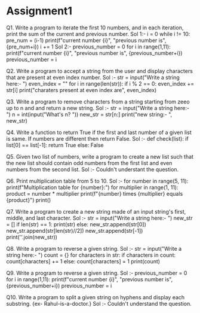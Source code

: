 # Assignment1
Q1. Write a program to iterate the first 10 numbers, and in each iteration, print the sum of the current and previous number.
Sol 1:-
i = 0
while i != 10:
    pre_num = (i-1)
    print(f"current number {i}", "previous number is", {pre_num+i})
    i += 1
Sol 2:-
previous_number = 0
for i in range(1,11):
    print(f"current number {i}", "previous number is", {previous_number+i})
    previous_number = i



Q2. Write a program to accept a string from the user and display characters that are present at even index number.
Sol :-
str = input("Write a string here:- ")
even_index = ""
for i in range(len(str)):
    if i % 2 == 0:
        even_index += str[i]
print("charaters present at even index are", even_index)



Q3. Write a program to remove characters from a string starting from zeeo up to n and and return a new string.
Sol :-
str = input("Write a string here:- ")
n = int(input("What's n? "))
new_str = str[n:]
print("new string:- ", new_str)



Q4. Write a function to return True if the first and last number of a given list is same. If numbers are different then return False.
Sol :-
def check(list):
    if list[0] == list[-1]:
        return True
    else:
        False



Q5. Given two list of numbers, write a program to create a new list such that the new list should contain odd numbers from the first list and even numbers from the second list.
Sol :- 
Couldn't understant the question.



Q6. Print multiplication table from 5 to 10.
Sol :-
for number in range(5, 11):
    print(f"Multiplication table for {number}:")
    for multiplier in range(1, 11):
        product = number * multiplier
        print(f"{number} times {multiplier} equals {product}")
    print()



Q7. Write a program to create a new string made of an input string's first, middle, and last character.
Sol :-
str = input("Write a string here:- ")
new_str = []
if len(str) == 1:
    print(str)
else:
    new_str.append(str[0])
    new_str.append(str[len(str)//2])
    new_str.append(str[-1])
print(''.join(new_str))



Q8. Write a program to reverse a given string.
Sol :-
str = input("Write a string here:- ")
count = {}
for characters in str:
    if characters in count:
        count[characters] += 1
    else:
        count[characters] = 1
print(count)



Q9. Write a program to reverse a given string.
Sol :-
previous_number = 0
for i in range(1,11):
    print(f"current number {i}", "previous number is", {previous_number+i})
    previous_number = i



Q10. Write a program to split a given string on hyphens and display each substring. {ex- Rahul-is-a-doctor.}
Sol :-
Couldn't understand the question.
